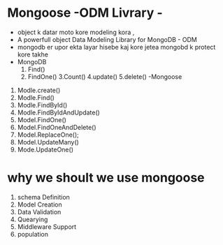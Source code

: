 #  Mongoose -ODM Livrary -
- object k datar  moto kore modeling kora ,
- A powerfull object Data Modeling Library for MongoDB - ODM 
- mongodb er upor ekta layar hisebe kaj kore jetea mongobd k protect kore takhe 
- MongoDB
  1. Find()
  2. FindOne()
  3.Count()
  4.update()
  5.delete()
-Mongoose

 1. Modle.create()
 2. Modle.Find()
 3. Modle.FindById()
 4. Modle.FindByIdAndUpdate()
 5. Model.FindOne()
 6. Model.FindOneAndDelete()
 7. Model.ReplaceOne();
 8. Model.UpdateMany()
 9. Mode.UpdateOne()

 # why we shoult we use mongoose
 1. schema Definition 
 2. Model Creation 
 3. Data Validation
 4. Quearying 
 5. Middleware Support
 6. population 
 